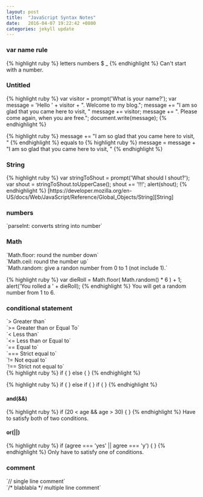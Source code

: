 ```yaml
---
layout: post
title:  "JavaScript Syntax Notes"
date:   2016-04-07 19:22:42 +0800
categories: jekyll update
---
```

<h3>var name rule</h3>
{% highlight ruby %}
letters numbers $ _
{% endhighlight %}
Can't start with a number.

<h3>Untitled</h3>
{% highlight ruby %}
var visitor = prompt('What is your name?');
var message = 'Hello ' + visitor + ". Welcome to my blog.";
message += "I am so glad that you came here to visit, "
message += visitor;
message += ". Please come again, when you are free.";
document.write(message);
{% endhighlight %}

{% highlight ruby %}
message += "I am so glad that you came here to visit, "
{% endhighlight %}
equals to
{% highlight ruby %}
message = message + "I am so glad that you came here to visit, "
{% endhighlight %}

<h3>String</h3>
{% highlight ruby %}
var stringToShout = prompt('What should I shout?');
var shout = stringToShout.toUpperCase();
shout += '!!!';
alert(shout);
{% endhighlight %}
[https://developer.mozilla.org/en-US/docs/Web/JavaScript/Reference/Global_Objects/String][String]

<h3>numbers</h3>
`parseInt: converts string into number`

<h3>Math</h3>
`Math.floor: round the number down`<br>
`Math.ceil: round the number up`<br>
`Math.random: give a randon number from 0 to 1 (not include 1).`<br>

{% highlight ruby %}
var dieRoll = Math.floor( Math.random() * 6 ) + 1;
alert('You rolled a ' + dieRoll);
{% endhighlight %}
You will get a random number from 1 to 6.

<h3>conditional statement</h3>
`> Greater than`<br>
`>= Greater than or Equal To`<br>
`< Less than`<br>
`<= Less than or Equal to`<br>
`== Equal to`<br>
`=== Strict equal to`<br>
`!= Not equal to`<br>
`!== Strict not equal to`<br>
{% highlight ruby %}
if {
} else {
}
{% endhighlight %}

{% highlight ruby %}
if {
} else if {
} if {
}
{% endhighlight %}

<h4>and(&&)</h4>
{% highlight ruby %}
if (20 < age && age > 30) {
}
{% endhighlight %}
Have to satisfy both of two conditions.<br>

<h4>or(||)</h4>
{% highlight ruby %}
if (agree === 'yes' || agree === 'y') {
}
{% endhighlight %}
Only have to satisfy one of conditions.

<h3>comment</h3>
`// single line comment`<br>
`/* blablabla */ multiple line comment`








[String]:https://developer.mozilla.org/en-US/docs/Web/JavaScript/Reference/Global_Objects/String
